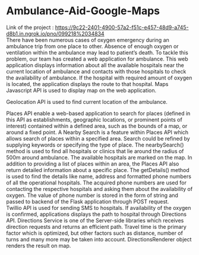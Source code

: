 # Ambulance-Aid-Google-Maps
Link of the project : https://9c22-2401-4900-57a2-f51c-e457-48d9-a745-d8b1.in.ngrok.io/pno/099218%2034834 <br>
There have been numerous cases of oxygen emergency during an ambulance trip from one place to other. Absence of enough oxygen or ventilation within the ambulance may lead to patient’s death. To tackle this problem, our team has created a web application for ambulance. This web application displays information about all the available hospitals near the current location of ambulance and contacts with those hospitals to check the availability of ambulance. If the hospital with required amount of oxygen is located, the application displays the route to that hospital. Maps Javascript API is used to display map on the web application. <br>

Geolocation API is used to find current location of the ambulance.<br>

Places API enable a web-based application to search for places (defined in this API as establishments, geographic locations, or prominent points of interest) contained within a defined area, such as the bounds of a map, or around a fixed point. A Nearby Search is a feature within Places API which allows search of places within a specified area. Search could be refined by supplying keywords or specifying the type of place. The nearbySearch() method is used to find all hospitals or clinics  that lie around the radius of 500m around ambulance. The available hospitals are marked on the map. In addition to providing a list of places within an area, the Places API also return detailed information about a specific place. The getDetails() method is used to find the details like name, address and formatted phone numbers of all the operational hospitals. The acquired phone numbers are used for contacting the respective hospitals and asking them about the availability of oxygen. The value of phone number is stored in the form of string and passed to backend of the Flask application through POST request.  
Twillio API is used for sending SMS to hospitals. If availability of the oxygen is confirmed, applications displays the path to hospital through Directions API. Directions Service is one of the Server-side libraries which receives direction requests and returns an efficient path. Travel time is the primary factor which is optimized, but other factors such as distance, number of turns and many more may be taken into account. DirectionsRenderer object renders the result on map. 

